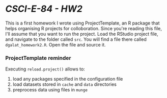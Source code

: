 # *CSCI-E-84 - HW2*

This is a first homework I wrote using ProjectTemplate, an R package that
helps organising R projects for colloboration. Since you're reading this file, 
I'll assume that you want to run the project. Load the RStudio project file, 
and navigate to the folder called `src`. You will find a file there called
`dgalat_homework2.R`. Open the file and source it.


### ProjectTemplate reminder
Executing `reload.project()` allows to:

1. load any packages specified in the configuration file
2. load datasets stored in `cache` and `data` directories
3. preprocess data using files in `munge`